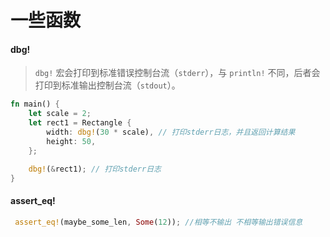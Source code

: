 # 一些函数

#### dbg!

> `dbg!` 宏会打印到标准错误控制台流（`stderr`），与 `println!` 不同，后者会打印到标准输出控制台流（`stdout`）。

```rust
fn main() {
    let scale = 2;
    let rect1 = Rectangle {
        width: dbg!(30 * scale), // 打印stderr日志，并且返回计算结果
        height: 50,
    };

    dbg!(&rect1); // 打印stderr日志
}
```

#### assert\_eq!&#x20;

```rust
 assert_eq!(maybe_some_len, Some(12)); //相等不输出 不相等输出错误信息
```

